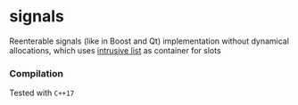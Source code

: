 # signals

Reenterable signals (like in Boost and Qt) implementation without dynamical allocations, which uses [intrusive list](github.com/sw1tcherrr/intrusive-list) as container for slots

### Compilation

Tested with `C++17`

